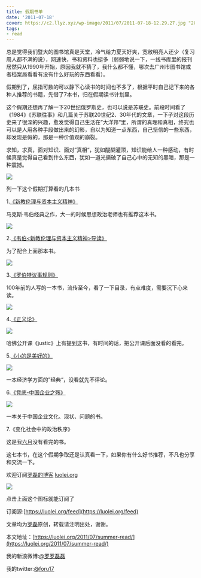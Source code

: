 ```yaml
---
title: 假期书单
date: '2011-07-18'
cover: https://c2.llyz.xyz/wp-image/2011/07/2011-07-18-12.29.27.jpg "2011-07-18 12.29.27"
tags:
- read
---
```


总是觉得我们暨大的图书馆真是天堂，冷气给力夏天好爽，宽敞明亮人还少（复习周人都不满的说），网速快，书和资料也挺多（弱弱地说一下，一线书库里的报刊居然只从1990年开始，原因我就不猜了，我什么都不懂，哪次去广州市图书馆或者档案局看看有没有什么好玩的东西看看）。

假期到了，屈指可数的可以静下心读书的时间也不多了，根据平时自己记下来的各种人推荐的书籍，先借了7本书，归在假期读书计划里。

这个假期还想再了解一下20世纪俄罗斯史，也可以说是苏联史。前段时间看了《1984》《苏联往事》和几篇关于苏联20世纪2、30年代的文章，一下子对这段历史来了很深的兴趣，愈发觉得自己生活在”大洋邦“里，所谓的真理和真相，终究也可以是人用各种手段做出来的幻影，自以为知道一点东西，自己坚信的一些东西，却发现是假的，那是一种价值观的崩裂。

求知，求真，面对知识、面对”真相“，犹如醍醐灌顶，知识能给人一种感动，有时候真是觉得自己看到什么东西，犹如一道光撕破了自己心中的无知的黑暗，那是一种震撼。

![](https://c2.llyz.xyz/wp-image/2011/07/2011-07-18-12.29.27-1024x768.jpg )

列一下这个假期打算看的几本书

1.[《新教伦理与资本主义精神》](https://book.douban.com/subject/1433411/)

马克斯·韦伯经典之作，大一的时候思想政治老师也有推荐这本书。

![](https://img3.douban.com/lpic/s2830221.jpg)

2.[《韦伯<新教伦理与资本主义精神>导读》](https://book.douban.com/subject/1322278/)

为了配合上面那本书。

![](https://c2.llyz.xyz/wp-image/2011/07/marks.jpg )

3.[《罗伯特议事规则》](https://book.douban.com/subject/2382433/)

100年前的人写的一本书，流传至今，看了一下目录，有点难度，需要沉下心来读。

![](https://img3.douban.com/lpic/s2861552.jpg)

4.[《正义论》](https://book.douban.com/subject/1028268/)

![](https://img3.douban.com/lpic/s1271996.jpg)

哈佛公开课《justic》上有提到这书，有时间的话，把公开课后面没看的看完。

5.[《小的是美好的》](https://book.douban.com/subject/1441942/)

![](https://img3.douban.com/lpic/s3193012.jpg)

一本经济学方面的”经典“，没看就先不评论。

6.[《竞底-中国企业之殇》](https://book.douban.com/subject/3792586/)

![](https://img3.douban.com/lpic/s6192373.jpg)

一本关于中国企业文化、现状、问题的书。

7.《变化社会中的政治秩序》

这是我[六月](https://luolei.org/2011/06/june-book/)没有看完的书。

这七本书，在这个假期争取还是认真看一下，如果你有什么好书推荐，不凡也分享和交流一下。

欢迎订阅[罗磊的博客](https://luolei.org) [luolei.org](https://luolei.org)

![](https://c2.llyz.xyz/wp-image/2011/07/rss.png)

点击上面这个图标就能订阅了

订阅源:[https://luolei.org/feed](https://luolei.org/feed)

文章均为[罗磊](https://luolei.org/)原创，转载请注明出处，谢谢。

本文地址：[https://luolei.org/2011/07/summer-read/](https://luolei.org/2011/07/summer-read/)

我的新浪微博:[@罗罗磊磊](https://weibo.com/foru17/)

我的twitter:[@foru17](https://x.com/#!/foru17)
